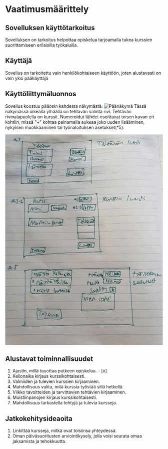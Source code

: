 # Vaatimusmäärittely

## Sovelluksen käyttötarkoitus

Sovelluksen on tarkoitus helpottaa opiskelua tarjoamalla tukea kurssien suorittamiseen erilaisilla työkaluilla.

## Käyttäjä

Sovellus on tarkoitettu vain henkilökohtaiseen käyttöön, joten alustavasti on vain yksi pääkäyttäjä

## Käyttöliittymäluonnos

Sovellus koostuu pääosin kahdesta näkymästä. 
![Päänäkymä](https://github.com/KirillosTY/ot-harjoitustyo/blob/4eadba473b1be987d2399b5fa9acc7c69a403d0c/Dokumentaatio/Kuvat/aloitus.png)
Tässä näkymässä oikealla ylhäällä on tehtävän valinta rivi. Tehtävän rivinalapuolella on kurssit. Numeroidut tähdet osoittavat toisen kuvan eri kohtiin, missä "+" kohtaa painamalla aukeaa joko uuden lisääminen, nykyisen muokkaaminen tai työnaloituksen asetukset(*5).

![Asetukset](https://github.com/KirillosTY/Course-Overview-System/blob/c85e50fa3b2d2fb49003c16b62f6b3d6ccd17056/Documentation/Kuvat/20210328_164239.jpg)


##  Alustavat toiminnallisuudet
 1. Ajastin, millä tauottaa putkeen opiskelua. - [x]
 2. Kellonaika kirjaus kurssikohtaisesti.
 3. Valmiiden ja tulevien kurssien kirjaaminen.
 4. Mahdollisuus valita, mitä kurssia työstää sillä hetkellä.
 5. Viikko tavoitteiden ja tarvittavien tehtävien kirjaaminen.
 6. Muistiinpanojen kirjaus kurssikohtaisesti.
 7. Mahdollisuus tarkastella tehtyjä ja tulevia kursseja.

## Jatkokehitysideaoita 
 1. Linkittää kursseja, mitkä ovat toisiinsa yhteydessä.
 2. Oman päiväsuoritusten arviointikysely, jolla voisi seurata omaa jaksamista ja tehokkuutta.
 

